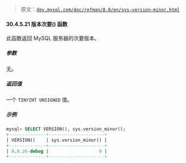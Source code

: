 > 原文：[`dev.mysql.com/doc/refman/8.0/en/sys-version-minor.html`](https://dev.mysql.com/doc/refman/8.0/en/sys-version-minor.html)

#### 30.4.5.21 版本次要() 函数

此函数返回 MySQL 服务器的次要版本。

##### 参数

无。

##### 返回值

一个 `TINYINT UNSIGNED` 值。

##### 示例

```sql
mysql> SELECT VERSION(), sys.version_minor();
+--------------+---------------------+
| VERSION()    | sys.version_minor() |
+--------------+---------------------+
| 8.0.26-debug |                   0 |
+--------------+---------------------+
```
